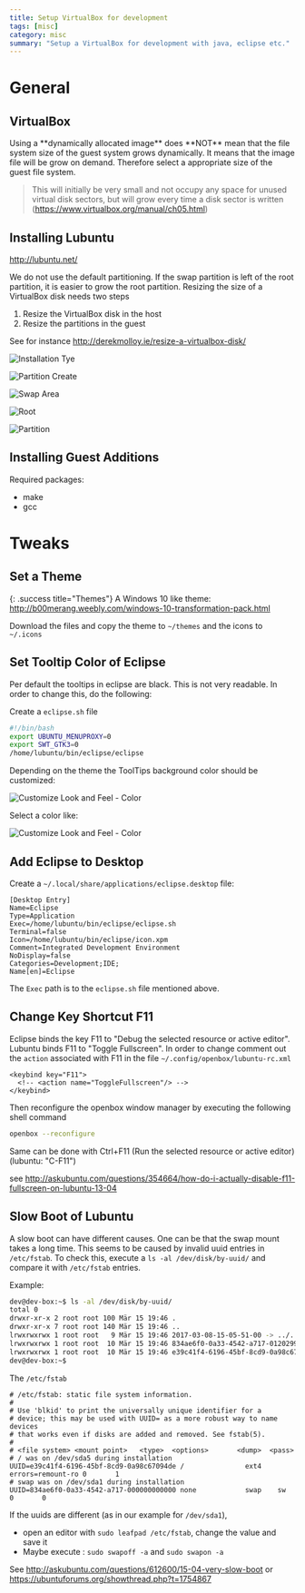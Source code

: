 ```yaml
---
title: Setup VirtualBox for development
tags: [misc]
category: misc
summary: "Setup a VirtualBox for development with java, eclipse etc."
---
```


# General

## VirtualBox

<div class="danger" title="Dynamically allocated image" markdown="1">
Using a **dynamically allocated image** does **NOT** mean that the file system size of the guest system grows dynamically. It means that the image file will be grow on demand. Therefore select a appropriate size of the guest file system. 

> This will initially be very small and not occupy any space for unused virtual disk sectors, but will grow every time a disk sector is written  
(https://www.virtualbox.org/manual/ch05.html) 

</div>

## Installing Lubuntu

<http://lubuntu.net/>

<div class="success" title="Partition" markdown="1">
We do not use the default partitioning. If the swap partition is left of the root partition, it is easier to grow the root partition. Resizing the size of a VirtualBox disk needs two steps

1. Resize the VirtualBox disk in the host
2. Resize the partitions in the guest

See for instance <http://derekmolloy.ie/resize-a-virtualbox-disk/>
</div>

![Installation Tye](setup_virtual_box_for_development/lubuntu_install_1.png  "Installation Type")

![Partition Create](setup_virtual_box_for_development/lubuntu_install_2.png  "Partition Create")

![Swap Area](setup_virtual_box_for_development/lubuntu_install_3.png  "Swap Area")

![Root](setup_virtual_box_for_development/lubuntu_install_4.png  "Root")

![Partition](setup_virtual_box_for_development/lubuntu_install_5.png  "Partition")


## Installing Guest Additions
 
 Required packages:
 
* make
* gcc

# Tweaks

## Set a Theme

{: .success title="Themes"}
A Windows 10 like theme:
<http://b00merang.weebly.com/windows-10-transformation-pack.html>

Download the files and copy the theme to `~/themes` and the icons to `~/.icons`

## Set Tooltip Color of Eclipse

Per default the tooltips in eclipse are black. This is not very readable. In order to change this, do the following:

Create a `eclipse.sh` file

~~~bash
#!/bin/bash
export UBUNTU_MENUPROXY=0
export SWT_GTK3=0
/home/lubuntu/bin/eclipse/eclipse
~~~

Depending on the theme the ToolTips background color should be customized:

![Customize Look and Feel - Color](setup_virtual_box_for_development/customizeLookAndFeel.png)

Select a color like:

![Customize Look and Feel - Color](setup_virtual_box_for_development/pickAColor.png)

## Add Eclipse to Desktop

Create a `~/.local/share/applications/eclipse.desktop` file:

~~~
[Desktop Entry]
Name=Eclipse
Type=Application
Exec=/home/lubuntu/bin/eclipse/eclipse.sh
Terminal=false
Icon=/home/lubuntu/bin/eclipse/icon.xpm
Comment=Integrated Development Environment
NoDisplay=false
Categories=Development;IDE;
Name[en]=Eclipse
~~~

The `Exec` path is to the `eclipse.sh` file mentioned above.

## Change Key Shortcut F11

Eclipse binds the key F11 to "Debug the selected resource or active editor". Lubuntu binds F11 to "Toggle Fullscreen". In order to change comment out the `action` associated with F11 in the file `~/.config/openbox/lubuntu-rc.xml`

~~~
<keybind key="F11">
  <!-- <action name="ToggleFullscreen"/> -->
</keybind>
~~~

Then reconfigure the openbox window manager by executing the following shell command

~~~bash
openbox --reconfigure
~~~

Same can be done with Ctrl+F11 (Run the selected resource or active editor) (lubuntu: "C-F11")

see <http://askubuntu.com/questions/354664/how-do-i-actually-disable-f11-fullscreen-on-lubuntu-13-04>

## Slow Boot of Lubuntu

A slow boot can have different causes. One can be that the swap mount takes a long time. This seems to be caused by invalid uuid entries in `/etc/fstab`. To check this, execute a `ls -al /dev/disk/by-uuid/` and compare it with  `/etc/fstab` entries.

Example:

~~~bash
dev@dev-box:~$ ls -al /dev/disk/by-uuid/
total 0
drwxr-xr-x 2 root root 100 Mär 15 19:46 .
drwxr-xr-x 7 root root 140 Mär 15 19:46 ..
lrwxrwxrwx 1 root root   9 Mär 15 19:46 2017-03-08-15-05-51-00 -> ../../sr0
lrwxrwxrwx 1 root root  10 Mär 15 19:46 834ae6f0-0a33-4542-a717-0120299a97f5 -> ../../sda1
lrwxrwxrwx 1 root root  10 Mär 15 19:46 e39c41f4-6196-45bf-8cd9-0a98c67094de -> ../../sda5
dev@dev-box:~$ 
~~~

The  `/etc/fstab`
~~~
# /etc/fstab: static file system information.
#
# Use 'blkid' to print the universally unique identifier for a
# device; this may be used with UUID= as a more robust way to name devices
# that works even if disks are added and removed. See fstab(5).
#
# <file system> <mount point>   <type>  <options>       <dump>  <pass>
# / was on /dev/sda5 during installation
UUID=e39c41f4-6196-45bf-8cd9-0a98c67094de /               ext4    errors=remount-ro 0       1
# swap was on /dev/sda1 during installation
UUID=834ae6f0-0a33-4542-a717-000000000000 none            swap    sw              0       0
~~~

If the uuids are different (as in our example for `/dev/sda1`), 

* open an editor with  `sudo leafpad /etc/fstab`, change the value and save it
* Maybe execute : `sudo swapoff -a` and `sudo swapon -a` 

See <http://askubuntu.com/questions/612600/15-04-very-slow-boot> or <https://ubuntuforums.org/showthread.php?t=1754867>
